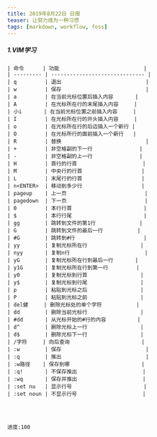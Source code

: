 ```yaml
---
title: 2019年8月22日 日报 
teaser: 让努力成为一种习惯
tags: [markdown, workflow, foss]
---
```




##### 1.VIM学习

	| 命令      | 功能                           |
	| --------- | ------------------------------ |
	| q         | 退出                           |
	| w         | 保存                           |
	| a         | 在当前光标位置后插入内容       |
	| A         | 在光标所在行的末尾插入内容     |
	| 小i       | 在当前光标位置之前插入内容     |
	| I         | 在光标所在行的开头插入内容     |
	| o         | 在光标所在行的后边插入一个新行 |
	| O         | 在光标所行的面前插入一个新行   |
	| R         | 替换                           |
	| +         | 非空格副的下一行               |
	| -         | 非空格副的上一行               |
	| H         | 首行的行首                     |
	| M         | 中央行的行首                   |
	| L         | 末尾行的行首                   |
	| n<ENTER>  | 移动到多少行                   |
	| pageup    | 上一页                         |
	| pagedown  | 下一页                         |
	| 0         | 本行行首                       |
	| $         | 本行行尾                       |
	| gg        | 跳转到文件的第1行              |
	| G         | 跳转到文件的最后一行           |
	| #G        | 跳转到#行                      |
	| yy        | 复制光标所在行                 |
	| nyy       | 复制n行                        |
	| yG        | 复制光标所在行到最后一行       |
	| y1G       | 复制光标所在行到第一行         |
	| y0        | 复制光标到行首                 |
	| y$        | 复制光标到行尾                 |
	| p         | 粘贴到光标之后                 |
	| P         | 粘贴到光标之前                 |
	| del健     | 删除光标处的单个字符           |
	| dd        | 删除当前光标行                 |
	| #dd       | 从光标开始的#行的内容          |
	| d^        | 删除光标上一行                 |
	| d$        | 删除光标下一行                 |
	| /字符     | 向后查询                       |
	| :w        | 保存                           |
	| :q        | 推出                           |
	| :w路径    | 保存到哪                       |
	| :q!       | 不保存推出                     |
	| :wq       | 保存并推出                     |
	| :set nu   | 显示行号                       |
	| :set noun | 不显示行号                     |

​	

																												进度:100
